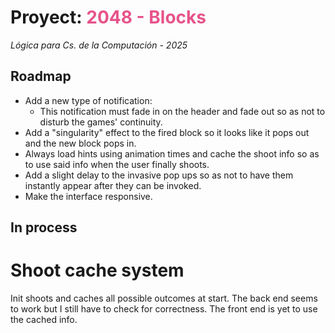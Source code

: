 # Proyect: <span style="color:#e6538a">2048 - Blocks</span>
*Lógica para Cs. de la Computación - 2025*

## Roadmap

- Add a new type of notification:
    - This notification must fade in on the header and fade out so as not to disturb the games' continuity.
- Add a "singularity" effect to the fired block so it looks like it pops out and the new block pops in.
- Always load hints using animation times and cache the shoot info so as to use said info when the user finally shoots.
- Add a slight delay to the invasive pop ups so as not to have them instantly appear after they can be invoked.
- Make the interface responsive.



## In process

# Shoot cache system

Init shoots and caches all possible outcomes at start.
The back end seems to work but I still have to check for correctness.
The front end is yet to use the cached info.
